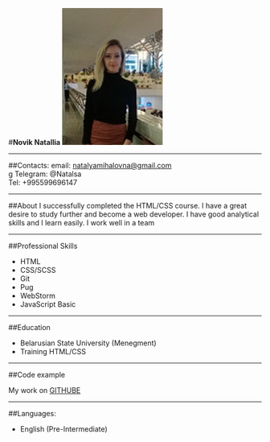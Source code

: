 
#**Novik Natallia**
![foto](foto.jpg)

***
##Contacts:
   email: natalyamihalovna@gmail.com<br/>g
   Telegram: @Natalsa<br/>
   Tel: +995599696147
***
##About
I successfully completed the HTML/CSS course.
I have a great desire to study further and become a web developer. I have good analytical skills and I learn easily. I work well in a team
***
##Professional Skills
- HTML
- CSS/SCSS
- Git
- Pug
- WebStorm
- JavaScript Basic

***
##Education

- Belarusian State University (Menegment)
- Training HTML/CSS

***

##Code example

My work on [GITHUBE](https://github.com/NataNovik/CosmeticNovik)
***

##Languages:
 - English (Pre-Intermediate)


